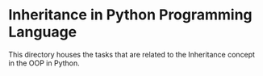 # Inheritance in Python Programming Language

This directory houses the tasks that are related to the Inheritance concept in the OOP in Python.
